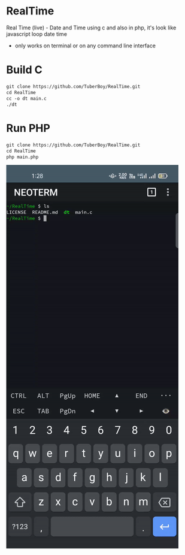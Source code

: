 # RealTime
Real Time (live) - Date and Time using c and also in php, it's look like javascript loop date time

* only works on terminal or on any command line interface

# Build C
```
git clone https://github.com/TuberBoy/RealTime.git
cd RealTime
cc -o dt main.c
./dt
```
# Run PHP
```
git clone https://github.com/TuberBoy/RealTime.git
cd RealTime
php main.php
```

<img src="./demo_dt.gif"/>
